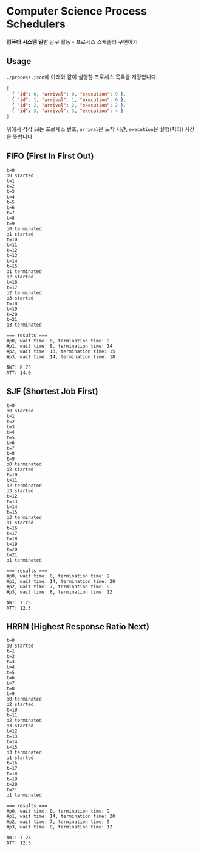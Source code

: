 # Computer Science Process Schedulers
**컴퓨터 시스템 일반** 탐구 활동 - 프로세스 스케줄러 구현하기

## Usage
`./process.json`에 아래와 같이 실행할 프로세스 목록을 저장합니다.

```json
[
  { "id": 0, "arrival": 0, "execution": 9 },
  { "id": 1, "arrival": 1, "execution": 6 },
  { "id": 2, "arrival": 2, "execution": 2 },
  { "id": 3, "arrival": 3, "execution": 4 }
]
```

위에서 각각 `id`는 프로세스 번호, `arrival`은 도착 시간, `execution`은 실행(처리) 시간을 뜻합니다.

## FIFO (First In First Out)
```
t=0
p0 started
t=1
t=2
t=3
t=4
t=5
t=6
t=7
t=8
t=9
p0 terminated
p1 started
t=10
t=11
t=12
t=13
t=14
t=15
p1 terminated
p2 started
t=16
t=17
p2 terminated
p3 started
t=18
t=19
t=20
t=21
p3 terminated

=== results ===
#p0, wait time: 0, termination time: 9
#p1, wait time: 8, termination time: 14
#p2, wait time: 13, termination time: 15
#p3, wait time: 14, termination time: 18

AWT: 8.75
ATT: 14.0
```

## SJF (Shortest Job First)
```
t=0
p0 started
t=1
t=2
t=3
t=4
t=5
t=6
t=7
t=8
t=9
p0 terminated
p2 started
t=10
t=11
p2 terminated
p3 started
t=12
t=13
t=14
t=15
p3 terminated
p1 started
t=16
t=17
t=18
t=19
t=20
t=21
p1 terminated

=== results ===
#p0, wait time: 0, termination time: 9
#p1, wait time: 14, termination time: 20
#p2, wait time: 7, termination time: 9
#p3, wait time: 8, termination time: 12

AWT: 7.25
ATT: 12.5
```

## HRRN (Highest Response Ratio Next)
```
t=0
p0 started
t=1
t=2
t=3
t=4
t=5
t=6
t=7
t=8
t=9
p0 terminated
p2 started
t=10
t=11
p2 terminated
p3 started
t=12
t=13
t=14
t=15
p3 terminated
p1 started
t=16
t=17
t=18
t=19
t=20
t=21
p1 terminated

=== results ===
#p0, wait time: 0, termination time: 9
#p1, wait time: 14, termination time: 20
#p2, wait time: 7, termination time: 9
#p3, wait time: 8, termination time: 12

AWT: 7.25
ATT: 12.5
```
